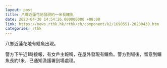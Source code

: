 ```yaml
---
layout: post
title: 八鄉近蓮花地發現約一米長鱷魚
date: 2023-04-30 14:54:26.000000000 +08:00
link: https://news.rthk.hk/rthk/ch/component/k2/1698551-20230430.htm
categories: rthk
---
```


八鄉近蓮花地有鱷魚出現。

警方下午近1時接報，有女戶主報稱，在屋外發現有鱷魚。警方到場後，留意到鱷魚長約1米，已通知漁護署到場處理。
